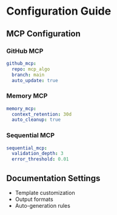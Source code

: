 # Configuration Guide

## MCP Configuration

### GitHub MCP
```yaml
github_mcp:
  repo: mcp_algo
  branch: main
  auto_update: true
```

### Memory MCP
```yaml
memory_mcp:
  context_retention: 30d
  auto_cleanup: true
```

### Sequential MCP
```yaml
sequential_mcp:
  validation_depth: 3
  error_threshold: 0.01
```

## Documentation Settings

- Template customization
- Output formats
- Auto-generation rules